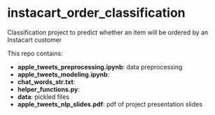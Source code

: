 # instacart_order_classification
Classification project to predict whether an item will be ordered by an Instacart customer

This repo contains:
- **apple_tweets_preprocessing.ipynb**: data preprocessing
- **apple_tweets_modeling.ipynb**: 
- **chat_words_str.txt**: 
- **helper_functions.py**: 
- **data**: pickled files 
- **apple_tweets_nlp_slides.pdf**: pdf of project presentation slides
